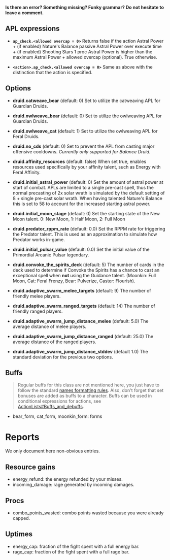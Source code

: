 **Is there an error? Something missing? Funky grammar? Do not hesitate to leave a comment.**

## APL expressions

* **`ap_check.<allowed overcap = 0>`** Returns false if the action Astral Power + (if enabled) Nature's Balance passive Astral Power over execute time + (if enabled) Shooting Stars 1 proc Astral Power is higher than the maximum Astral Power + allowed overcap (optional). True otherwise.

* **`<action>.ap_check.<allowed overcap = 0>`** Same as above with the distinction that the action is specified.

## Options
* **druid.catweave_bear** (default: 0) Set to utilize the catweaving APL for Guardian Druids.

* **druid.owlweave_bear** (default: 0) Set to utilize the owlweaving APL for Guardian Druids.

* **druid.owlweave_cat** (default: 1) Set to utilize the owlweaving APL for Feral Druids.

* **druid.no_cds** (default: 0) Set to prevent the APL from casting major offensive cooldowns. *Currently only supported for Balance Druid.*

* **druid.affinity_resources** (default: false) When set true, enables resources used specifically by your affinity talent, such as Energy with Feral Affinity.

* **druid.initial_astral_power** (default: 0) Set the amount of astral power at start of combat. APLs are limited to a single pre-cast spell, thus the normal precasting of 2x solar wrath is simulated by the default setting of 8 + single pre-cast solar wrath. When having talented Nature's Balance this is set to 58 to account for the increased starting astral power.

* **druid.initial_moon_stage** (default: 0) Set the starting state of the New Moon talent. 0: New Moon, 1: Half Moon, 2: Full Moon

* **druid.predator_rppm_rate** (default: 0.0) Set the RPPM rate for triggering the Predator talent. This is used as an approximation to simulate how Predator works in-game.

* **druid.initial_pulsar_value** (default: 0.0) Set the initial value of the Primordial Arcanic Pulsar legendary.

* **druid.convoke_the_spirits_deck** (default: 5) The number of cards in the deck used to determine if Convoke the Spirits has a chance to cast an exceptional spell when **not** using the Guidance talent. (Moonkin: Full Moon, Cat: Feral Frenzy, Bear: Pulverize, Caster: Flourish).

* **druid.adaptive_swarm_melee_targets** (default: 9) The number of friendly melee players.

* **druid.adaptive_swarm_ranged_targets** (default: 14) The number of friendly ranged players.

* **druid.adaptive_swarm_jump_distance_melee** (default: 5.0) The average distance of melee players.

* **druid.adaptive_swarm_jump_distance_ranged** (default: 25.0) The average distance of the ranged players.

* **druid.adaptive_swarm_jump_distance_stddev** (default 1.0) The standard deviation for the previous two options.

## Buffs
> Regular buffs for this class are not mentioned here, you just have to follow the standard [names formatting rules](TextualConfigurationInterface#Names_formatting.md). Also, don't forget that set bonuses are added as buffs to a character. Buffs can be used in conditional expressions for actions, see [ActionLists#Buffs\_and\_debuffs](ActionLists#Buffs_and_debuffs).

  * bear\_form, cat\_form, moonkin\_form: forms

# Reports
We only document here non-obvious entries.

## Resource gains
  * energy\_refund: the energy refunded by your misses.
  * incoming\_damage: rage generated by incoming damages.

## Procs
  * combo\_points\_wasted: combo points wasted because you were already capped.

## Uptimes
  * energy\_cap: fraction of the fight spent with a full energy bar.
  * rage\_cap: fraction of the fight spent with a full rage bar.